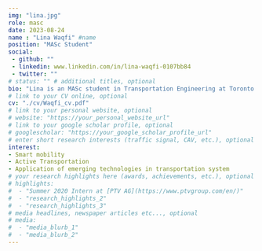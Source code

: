 ```yaml
---
img: "lina.jpg"
role: masc
date: 2023-08-24
name : "Lina Waqfi" #name
position: "MASc Student" 
social: 
 - github: ""
 - linkedin: www.linkedin.com/in/lina-waqfi-0107bb84 
 - twitter: ""
# status: "" # additional titles, optional
bio: "Lina is an MASc student in Transportation Engineering at Toronto Metropolitan University, Canada. She holds a B.Sc. in Civil Engineering with a specialization in Transportation Engineering from [Jordan University of Science and Technology](https://www.just.edu.jo/Pages/Default.aspx), as well as a master's degree in Urban Planning from the [American University of Sharjah](https://www.aus.edu/). Lina has more than twelve years of hands-on experience in both the semi-government real estate development and government sectors. She is starting her MASc in September 2023 under the supervision of Dr. Bilal Farooq at the Laboratory of Innovations in Transportation (LiTrans), Center of Urban Innovation."
# link to your CV online, optional
cv: "./cv/Waqfi_cv.pdf" 
# link to your personal website, optional
# website: "https://your_personal_website_url" 
# link to your google scholar profile, optional
# googlescholar: "https://your_google_scholar_profile_url"
# enter short research interests (traffic signal, CAV, etc.), optional
interest: 
- Smart mobility
- Active Transportation
- Application of emerging technologies in transportation system
# your research highlights here (awards, achievements, etc.), optional
# highlights: 
#  - "Summer 2020 Intern at [PTV AG](https://www.ptvgroup.com/en/)"
#  - "research_highlights_2"
#  - "research_highlights_3" 
# media headlines, newspaper articles etc..., optional
# media: 
#  - "media_blurb_1"
#  - "media_blurb_2" 
---
```

